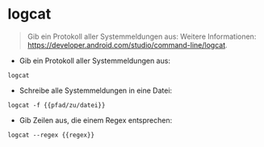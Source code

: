 # logcat

> Gib ein Protokoll aller Systemmeldungen aus:
> Weitere Informationen: <https://developer.android.com/studio/command-line/logcat>.

- Gib ein Protokoll aller Systemmeldungen aus:

`logcat`

- Schreibe alle Systemmeldungen in eine Datei:

`logcat -f {{pfad/zu/datei}}`

- Gib Zeilen aus, die einem Regex entsprechen:

`logcat --regex {{regex}}`
